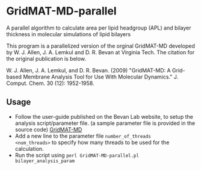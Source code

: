 GridMAT-MD-parallel
===================

A parallel algorithm to calculate area per lipid headgroup (APL) and bilayer thickness in molecular simulations of lipid bilayers

This program is a parallelized version of the orginal GridMAT-MD developed by W. J. Allen, J. A. Lemkul and D. R. Bevan at Virginia Tech. The citation for the original publication is below.

W. J. Allen, J. A. Lemkul, and D. R. Bevan. (2009) "GridMAT-MD: A Grid-based Membrane Analysis Tool for Use With Molecular Dynamics." J. Comput. Chem. 30 (12): 1952-1958.

## Usage
* Follow the user-guide published on the Bevan Lab website, to setup the analysis script/parameter file. (a sample parameter file is provided in the source code) [GridMAT-MD](http://www.bevanlab.biochem.vt.edu/GridMAT-MD/)
* Add a new line to the parameter file ``` number_of_threads       <num_threads> ``` to specify how many threads to be used for the calculation.
* Run the script using ```perl GridMAT-MD-parallel.pl bilayer_analysis_param```
